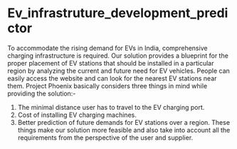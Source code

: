 # Ev_infrastruture_development_predictor
To accommodate the rising demand for EVs in India, comprehensive charging infrastructure is required. Our solution provides a blueprint for the proper placement of EV stations that should be installed in a particular region by analyzing the current and future need for EV vehicles. People can easily access the website and can look for the nearest EV stations near them.
Project Phoenix basically considers three things in mind while providing the solution:-
1) The minimal distance user has to travel to the EV charging port.
2) Cost of installing EV charging machines.
3) Better prediction of future demands for EV stations over a region.
These things make our solution more feasible and also take into account all the requirements from the perspective of the user and supplier.
